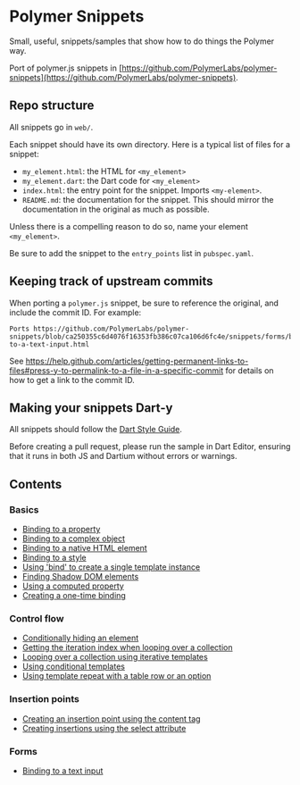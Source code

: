 # Polymer Snippets

Small, useful, snippets/samples that show how to do things the Polymer way.

Port of polymer.js snippets in
[https://github.com/PolymerLabs/polymer-snippets](https://github.com/PolymerLabs/polymer-snippets).

## Repo structure

All snippets go in `web/`.

Each snippet should have its own directory. Here is a typical list of files for
a snippet:

- `my_element.html`: the HTML for `<my_element>`
- `my_element.dart`: the Dart code for `<my_element>`
- `index.html`: the entry point for the snippet. Imports `<my-element>`.
- `README.md`: the documentation for the snippet. This should mirror the
documentation in the original as much as possible.

Unless there is a compelling reason to do so, name your element `<my_element>`.

Be sure to add the snippet to the `entry_points` list in `pubspec.yaml`.

## Keeping track of upstream commits

When porting a `polymer.js` snippet, be sure to reference the original, and
include the commit ID. For example:

    Ports https://github.com/PolymerLabs/polymer-snippets/blob/ca250355c6d4076f16353fb386c07ca106d6fc4e/snippets/forms/binding-to-a-text-input.html

See https://help.github.com/articles/getting-permanent-links-to-files#press-y-to-permalink-to-a-file-in-a-specific-commit
for details on how to get a link to the commit ID.

## Making your snippets Dart-y

All snippets should follow the [Dart Style Guide](https://www.dartlang.org/articles/style-guide/).

Before creating a pull request, please run the sample in Dart Editor, ensuring
that it runs in both JS and Dartium without errors or warnings.

## Contents

### Basics

- [Binding to a property](web/basics/binding-to-a-property/)
- [Binding to a complex object](web/basics/binding-to-a-complex-object/)
- [Binding to a native HTML element](web/basics/binding-to-a-native-html-element/)
- [Binding to a style](web/basics/binding-to-a-style/)
- [Using 'bind' to create a single template instance](web/basics/using-bind-to-create-a-single-template-instance/)
- [Finding Shadow DOM elements](web/basics/finding-shadow-dom-elements/)
- [Using a computed property](web/basics/using-a-computed-property/)
- [Creating a one-time binding](web/basics/creating-a-one-time-binding/)

### Control flow

- [Conditionally hiding an element](web/control-flow/conditionally-hiding-an-element/)
- [Getting the iteration index when looping over a collection](web/control-flow/getting-the-iteration-index-when-looping-over-a-collection/)
- [Looping over a collection using iterative templates](web/control-flow/looping-over-a-collection-using-iterative-templates/)
- [Using conditional templates](web/control-flow/using-conditional-templates/)
- [Using template repeat with a table row or an option](web/control-flow/using-template-repeat-with-a-tr-or-an-option/)

### Insertion points

- [Creating an insertion point using the content tag](web/insertion-points/creating-an-insertion-point-using-the-content-tag/)
- [Creating insertions using the select attribute](web/creating-insertion-points-using-the-select-attribute/)

### Forms

- [Binding to a text input](web/forms/binding-to-a-text-input/)
